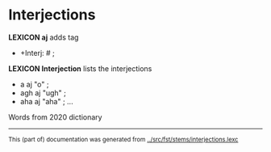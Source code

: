 # Interjections

**LEXICON aj** adds tag 
* +Interj: # ; 

**LEXICON Interjection** lists the interjections
* a aj "o" ; 
* agh aj "ugh" ; 
* aha aj "aha" ; 
...

Words from 2020 dictionary

* * *
<small>This (part of) documentation was generated from [../src/fst/stems/interjections.lexc](http://github.com/giellalt/lang-cor/blob/main/../src/fst/stems/interjections.lexc)</small>